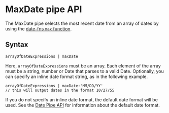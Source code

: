 # MaxDate pipe API

The MaxDate pipe selects the most recent date from an array of dates by using the [date-fns ```max``` function](https://date-fns.org/v1.29.0/docs/max).

## Syntax

```arrayOfDateExpressions | maxDate```

Here, ```arrayOfDateExpressions``` must be an array. Each element of the array must be a string, number or Date that parses to a valid Date. Optionally, you can specify an inline date format string, as in the following example.

```
arrayOfDateExpressions | maxDate:'MM/DD/YY'
// this will output dates in the format 10/27/55
```

If you do not specify an inline date format, the default date format will be used. See the [Date Pipe API](./api/date-pipe.md) for information about the default date format.
